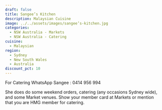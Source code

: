 ```yaml
---
draft: false
title: Sangee’s Kitchen
description: Malaysian Cuisine
image: ../../assets/images/sangee’s-kitchen.jpg
categories:
  - NSW Australia - Markets
  - NSW Australia - Catering
cuisine:
  - Malaysian
region:
  - Sydney
  - New South Wales
  - Australia
discount_pct: 10
---
```


For Catering WhatsApp Sangee : 0414 956 994

She does do some weekend orders, catering (any occasions Sydney wide), and some Market venues. Show your member card at Markets or mention that you are HMG member for catering.
